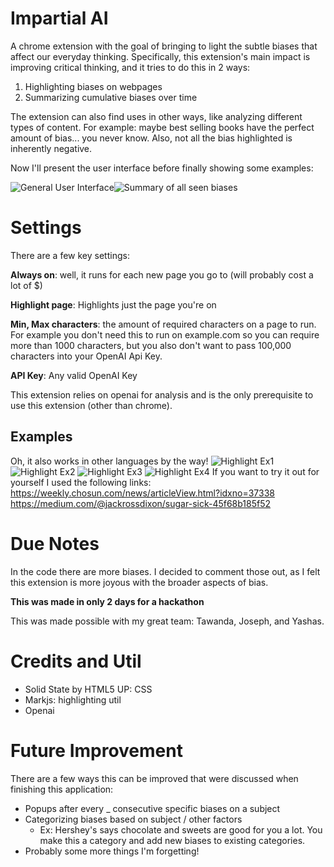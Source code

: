 # Impartial AI

A chrome extension with the goal of bringing to light the subtle biases that affect our everyday thinking. Specifically, this extension's main impact is improving critical thinking, and it tries to do this in 2 ways:

1) Highlighting biases on webpages
2) Summarizing cumulative biases over time

The extension can also find uses in other ways, like analyzing different types of content. For example: maybe best selling books have the perfect amount of bias... you never know. Also, not all the bias highlighted is inherently negative.

Now I'll present the user interface before finally showing some examples:

![General User Interface](https://media.discordapp.net/attachments/806981912538513428/1290345000496009247/image.png?ex=66fc1eed&is=66facd6d&hm=1e26b5a5196639559f0a8d472faff0c9a4ba01209d03e64a81b688e5649461ee&=&format=webp&quality=lossless&width=918&height=909)![Summary of all seen biases](https://cdn.discordapp.com/attachments/806981912538513428/1290345552231399597/image.png?ex=66fc1f71&is=66facdf1&hm=83134e56a5defc516bd21433735980d088a22bfff3cfdef639c072abb577533b&=)


# Settings

There are a few key settings:

**Always on**: well, it runs for each new page you go to (will probably cost a lot of $)

**Highlight page**: Highlights just the page you're on

**Min, Max characters**: the amount of required characters on a page to run. For example you don't need this to run on example.com so you can require more than 1000 characters, but you also don't want to pass 100,000 characters into your OpenAI Api Key.

**API Key**: Any valid OpenAI Key

This extension relies on openai for analysis and is the only prerequisite to use this extension (other than chrome).


## Examples
Oh, it also works in other languages by the way!
![Highlight Ex1](https://media.discordapp.net/attachments/806981912538513428/1290340601870553089/multilanguage.png?ex=66fc1ad4&is=66fac954&hm=8029193dea6ed54de0f15642c08880d0fe6de6b3cba147ce7ed8a8d6cef32622&=&format=webp&quality=lossless&width=1430&height=825)
![Highlight Ex2](https://media.discordapp.net/attachments/806981912538513428/1290340602218676316/example2.png?ex=66fc1ad4&is=66fac954&hm=2e2d86a18369cc6c40110e19d9c710d33719ecf7894f6e3e865fdb262570aaac&=&format=webp&quality=lossless&width=1554&height=816)
![Highlight Ex3](https://media.discordapp.net/attachments/806981912538513428/1290340601371299923/lastexample.png?ex=66fc1ad4&is=66fac954&hm=0225febe6b3d7a33afea137fa80c1941e656130927dd5f366a937f685cd97538&=&format=webp&quality=lossless&width=1102&height=565)
![Highlight Ex4](https://media.discordapp.net/attachments/806981912538513428/1290340602562482229/example.png?ex=66fc1ad5&is=66fac955&hm=c36dc2fc328357a5c1638ffce534e3cf342b41565933db4407b55c257bbbc7dc&=&format=webp&quality=lossless&width=1496&height=717)
If you want to try it out for yourself I used the following links:
https://weekly.chosun.com/news/articleView.html?idxno=37338
https://medium.com/@jackrossdixon/sugar-sick-45f68b185f52

# Due Notes
In the code there are more biases. I decided to comment those out, as I felt this extension is more joyous with the broader aspects of bias.

**This was made in only 2 days for a hackathon**

This was made possible with my great team: Tawanda, Joseph, and Yashas.

# Credits and Util
* Solid State by HTML5 UP: CSS
*  Markjs: highlighting util
* Openai

# Future Improvement
There are a few ways this can be improved that were discussed when finishing this application:
* Popups after every _ consecutive specific biases on a subject
* Categorizing biases based on subject / other factors
	* Ex: Hershey's says chocolate and sweets are good for you a lot. You make this a category and add new biases to existing categories.
* Probably some more things I'm forgetting!
